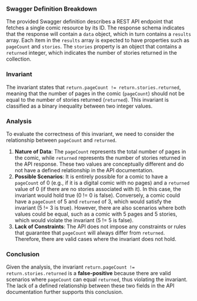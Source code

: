 ### Swagger Definition Breakdown
The provided Swagger definition describes a REST API endpoint that fetches a single comic resource by its ID. The response schema indicates that the response will contain a `data` object, which in turn contains a `results` array. Each item in the `results` array is expected to have properties such as `pageCount` and `stories`. The `stories` property is an object that contains a `returned` integer, which indicates the number of stories returned in the collection.

### Invariant
The invariant states that `return.pageCount != return.stories.returned`, meaning that the number of pages in the comic (`pageCount`) should not be equal to the number of stories returned (`returned`). This invariant is classified as a binary inequality between two integer values.

### Analysis
To evaluate the correctness of this invariant, we need to consider the relationship between `pageCount` and `returned`. 
1. **Nature of Data**: The `pageCount` represents the total number of pages in the comic, while `returned` represents the number of stories returned in the API response. These two values are conceptually different and do not have a defined relationship in the API documentation.
2. **Possible Scenarios**: It is entirely possible for a comic to have a `pageCount` of 0 (e.g., if it is a digital comic with no pages) and a `returned` value of 0 (if there are no stories associated with it). In this case, the invariant would hold true (0 != 0 is false). Conversely, a comic could have a `pageCount` of 5 and `returned` of 3, which would satisfy the invariant (5 != 3 is true). However, there are also scenarios where both values could be equal, such as a comic with 5 pages and 5 stories, which would violate the invariant (5 != 5 is false).
3. **Lack of Constraints**: The API does not impose any constraints or rules that guarantee that `pageCount` will always differ from `returned`. Therefore, there are valid cases where the invariant does not hold.

### Conclusion
Given the analysis, the invariant `return.pageCount != return.stories.returned` is a **false-positive** because there are valid scenarios where `pageCount` can equal `returned`, thus violating the invariant. The lack of a defined relationship between these two fields in the API documentation further supports this conclusion.
